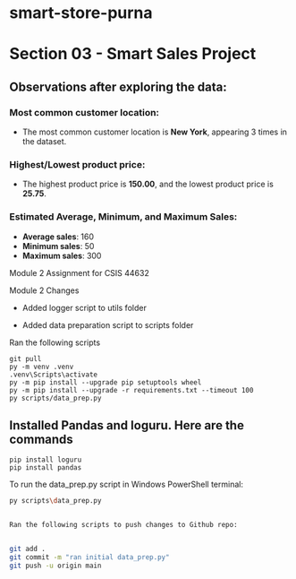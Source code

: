 # smart-store-purna


# Section 03 - Smart Sales Project

## Observations after exploring the data:

### Most common customer location:
- The most common customer location is **New York**, appearing 3 times in the dataset.

### Highest/Lowest product price:
- The highest product price is **150.00**, and the lowest product price is **25.75**.

### Estimated Average, Minimum, and Maximum Sales:
- **Average sales**: 160
- **Minimum sales**: 50
- **Maximum sales**: 300


Module 2 Assignment for CSIS 44632

Module 2 Changes
- Added logger script to utils folder

- Added data preparation script to scripts folder

Ran the following scripts

    git pull
    py -m venv .venv
    .venv\Scripts\activate
    py -m pip install --upgrade pip setuptools wheel
    py -m pip install --upgrade -r requirements.txt --timeout 100
    py scripts/data_prep.py

## Installed Pandas and loguru. Here are the commands
    pip install loguru
    pip install pandas

To run the data_prep.py script in Windows PowerShell terminal:

```bash
py scripts\data_prep.py


Ran the following scripts to push changes to Github repo:


git add .
git commit -m "ran initial data_prep.py"
git push -u origin main




